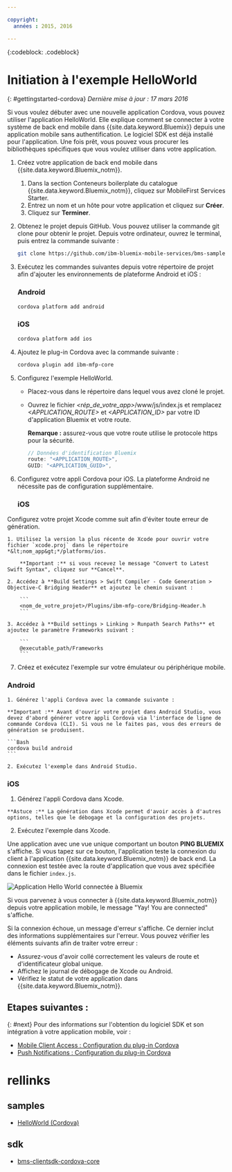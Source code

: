 ```yaml
---

copyright:
  années : 2015, 2016

---
```

<!-- Attribute definitions -->
{:codeblock: .codeblock}

# Initiation à l'exemple HelloWorld
{: #gettingstarted-cordova}
*Dernière mise à jour : 17 mars 2016*

Si vous voulez débuter avec une nouvelle application Cordova, vous pouvez utiliser l'application HelloWorld. Elle explique comment se connecter à
votre système de back end mobile dans {{site.data.keyword.Bluemix}} depuis une application mobile sans authentification. Le logiciel SDK est déjà installé pour l'application. Une fois prêt, vous pouvez vous procurer les bibliothèques spécifiques que vous voulez utiliser dans
votre application.

1. Créez votre application de back end mobile dans {{site.data.keyword.Bluemix_notm}}.

	1. Dans la section Conteneurs boilerplate du catalogue {{site.data.keyword.Bluemix_notm}}, cliquez sur MobileFirst Services Starter.
	1. Entrez un nom et un hôte pour votre application et cliquez sur **Créer**.
	1. Cliquez sur **Terminer**.

2. Obtenez le projet depuis GitHub. Vous pouvez utiliser la commande git clone pour obtenir le projet. Depuis votre ordinateur, ouvrez le
terminal, puis entrez la commande suivante :

	```Bash
	git clone https://github.com/ibm-bluemix-mobile-services/bms-samples-cordova-helloworld
	```

3. Exécutez les commandes suivantes depuis votre répertoire de projet afin d'ajouter les environnements de plateforme Android et iOS :

	### Android

	```Bash
	cordova platform add android
	```

	### iOS

	```Bash
	cordova platform add ios
	```

4. Ajoutez le plug-in Cordova avec la commande suivante :

	```Bash
	cordova plugin add ibm-mfp-core
	```

5. Configurez l'exemple HelloWorld.

	* Placez-vous dans le répertoire dans lequel vous avez cloné le projet.
	* Ouvrez le fichier *&lt;rép_de_votre_app&gt;*/www/js/index.js et remplacez *&lt;APPLICATION_ROUTE&gt;* et
*&lt;APPLICATION_ID&gt;* par votre ID d'application Bluemix et votre route.

		**Remarque :** assurez-vous que votre route utilise le protocole https pour la sécurité.

		```Javascript
		// Données d'identification Bluemix
		route: "<APPLICATION_ROUTE>",
		GUID: "<APPLICATION_GUID>",
		```

6. Configurez votre appli Cordova pour iOS. La plateforme Android ne nécessite pas de configuration supplémentaire.

	### iOS
  Configurez votre projet Xcode comme suit afin d'éviter toute erreur de génération.

	1. Utilisez la version la plus récente de Xcode pour ouvrir votre fichier `xcode.proj` dans le répertoire *&lt;nom_app&gt;*/platforms/ios.

		**Important :** si vous recevez le message "Convert to Latest Swift Syntax", cliquez sur **Cancel**.

	2. Accédez à **Build Settings > Swift Compiler - Code Generation > Objective-C Bridging Header** et ajoutez le chemin suivant :

		```
		<nom_de_votre_projet>/Plugins/ibm-mfp-core/Bridging-Header.h
		```

	3. Accédez à **Build settings > Linking > Runpath Search Paths** et ajoutez le paramètre Frameworks suivant :

		```
		@executable_path/Frameworks
		```

7. Créez et exécutez l'exemple sur votre émulateur ou périphérique mobile. 

  ### Android
	1. Générez l'appli Cordova avec la commande suivante : 

    **Important :** Avant d'ouvrir votre projet dans Android Studio, vous devez d'abord générer votre appli Cordova via l'interface de ligne de commande Cordova (CLI). Si vous ne le faites pas, vous des erreurs de génération se produisent.

	```Bash
	cordova build android
	```

	2. Exécutez l'exemple dans Android Studio.

  ### iOS
  1. Générez l'appli Cordova dans Xcode.

    **Astuce :** La génération dans Xcode permet d'avoir accès à d'autres options, telles que le débogage et la configuration des projets.

  2. Exécutez l'exemple dans Xcode.

Une application avec une vue unique comportant un bouton **PING BLUEMIX** s'affiche. Si vous tapez sur ce bouton, l'application teste
la connexion du client à l'application {{site.data.keyword.Bluemix_notm}} de back end. La connexion est testée avec la route d'application que
vous avez spécifiée dans le fichier `index.js`.


![Application Hello World
connectée à Bluemix](images/yayconnected.jpg "Figure 1. Application Hello World connectée à Bluemix")


Si vous parvenez à vous connecter à {{site.data.keyword.Bluemix_notm}} depuis votre application mobile, le message "Yay! You are connected" s'affiche.


<!--![Hello World application not connected to Bluemix](images/bummer_android.jpg "Figure 2. Hello World application not connected to Bluemix")-->

Si la connexion échoue, un message d'erreur s'affiche. Ce dernier inclut des informations supplémentaires sur l'erreur. Vous pouvez vérifier les éléments suivants afin de traiter votre erreur :

- Assurez-vous d'avoir collé correctement les valeurs de route et d'identificateur global unique.
- Affichez le journal de débogage de Xcode ou Android.
- Vérifiez le statut de votre application dans {{site.data.keyword.Bluemix_notm}}.

## Etapes suivantes :
{: #next}
Pour des informations sur l'obtention du logiciel SDK et son intégration à votre application mobile, voir :
* [Mobile Client Access : Configuration du plug-in Cordova](../../services/mobileaccess/getting-started-cordova.html)
* [Push Notifications : Configuration du plug-in Cordova](../../services/mobilepush/enablepush_cordova.html#setup_sdk_cordova)

# rellinks

## samples
   * [HelloWorld (Cordova)](https://github.com/ibm-bluemix-mobile-services/bms-samples-cordova-helloworld)

## sdk
   * [bms-clientsdk-cordova-core](https://github.com/ibm-bluemix-mobile-services/bms-clientsdk-cordova-plugin-core)

<!--## api
   * [Core API](https://classicdocs.{DomainName}/docs/api/content/api/mobilefirst/cordova/core-api-doc/overview-summary.html)
-->
